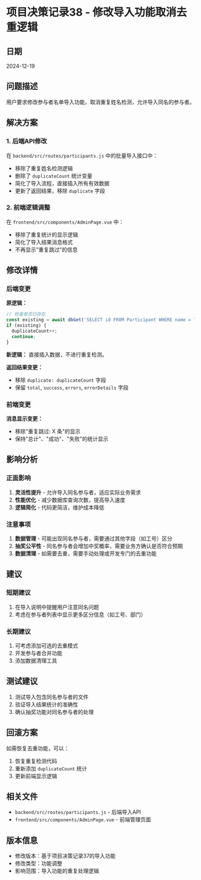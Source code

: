 # 项目决策记录38 - 修改导入功能取消去重逻辑

## 日期
2024-12-19

## 问题描述
用户要求修改参与者名单导入功能，取消重复姓名检测，允许导入同名的参与者。

## 解决方案

### 1. 后端API修改
在 `backend/src/routes/participants.js` 中的批量导入接口中：
- 移除了重复姓名检测逻辑
- 删除了 `duplicateCount` 统计变量
- 简化了导入流程，直接插入所有有效数据
- 更新了返回结果，移除 `duplicate` 字段

### 2. 前端逻辑调整
在 `frontend/src/components/AdminPage.vue` 中：
- 移除了重复统计的显示逻辑
- 简化了导入结果消息格式
- 不再显示"重复跳过"的信息

## 修改详情

### 后端变更
**原逻辑：**
```javascript
// 检查是否已存在
const existing = await dbGet('SELECT id FROM Participant WHERE name = ?', [participant.name]);
if (existing) {
  duplicateCount++;
  continue;
}
```

**新逻辑：**
直接插入数据，不进行重复检测。

**返回结果变更：**
- 移除 `duplicate: duplicateCount` 字段
- 保留 `total`, `success`, `errors`, `errorDetails` 字段

### 前端变更
**消息显示变更：**
- 移除"重复跳过: X 条"的显示
- 保持"总计"、"成功"、"失败"的统计显示

## 影响分析

### 正面影响
1. **灵活性提升** - 允许导入同名参与者，适应实际业务需求
2. **性能优化** - 减少数据库查询次数，提高导入速度
3. **逻辑简化** - 代码更简洁，维护成本降低

### 注意事项
1. **数据管理** - 可能出现同名参与者，需要通过其他字段（如工号）区分
2. **抽奖公平性** - 同名参与者会增加中奖概率，需要业务方确认是否符合预期
3. **数据清理** - 如需要去重，需要手动处理或开发专门的去重功能

## 建议

### 短期建议
1. 在导入说明中提醒用户注意同名问题
2. 考虑在参与者列表中显示更多区分信息（如工号、部门）

### 长期建议
1. 可考虑添加可选的去重模式
2. 开发参与者合并功能
3. 添加数据清理工具

## 测试建议
1. 测试导入包含同名参与者的文件
2. 验证导入结果统计的准确性
3. 确认抽奖功能对同名参与者的处理

## 回滚方案
如需恢复去重功能，可以：
1. 恢复重复检测代码
2. 重新添加 `duplicateCount` 统计
3. 更新前端显示逻辑

## 相关文件
- `backend/src/routes/participants.js` - 后端导入API
- `frontend/src/components/AdminPage.vue` - 前端管理页面

## 版本信息
- 修改版本：基于项目决策记录37的导入功能
- 修改类型：功能调整
- 影响范围：导入功能的重复处理逻辑